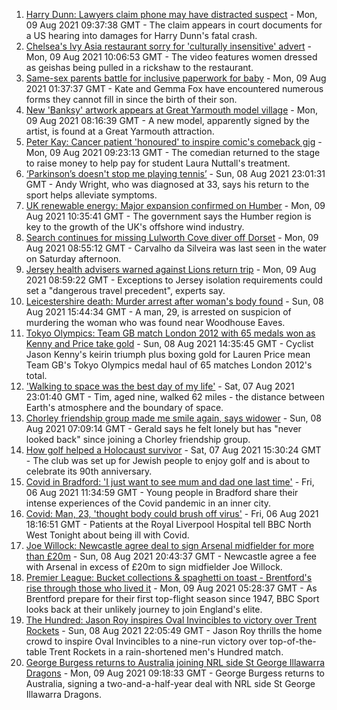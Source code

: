 1. [Harry Dunn: Lawyers claim phone may have distracted suspect](https://www.bbc.co.uk/news/uk-england-northamptonshire-58144499) - Mon, 09 Aug 2021 09:37:38 GMT - The claim appears in court documents for a US hearing into damages for Harry Dunn's fatal crash.
2. [Chelsea's Ivy Asia restaurant sorry for 'culturally insensitive' advert](https://www.bbc.co.uk/news/uk-england-london-58145325) - Mon, 09 Aug 2021 10:06:53 GMT - The video features women dressed as geishas being pulled in a rickshaw to the restaurant.
3. [Same-sex parents battle for inclusive paperwork for baby](https://www.bbc.co.uk/news/uk-england-devon-58071558) - Mon, 09 Aug 2021 01:37:37 GMT - Kate and Gemma Fox have encountered numerous forms they cannot fill in since the birth of their son.
4. [New 'Banksy' artwork appears at Great Yarmouth model village](https://www.bbc.co.uk/news/uk-england-norfolk-58143164) - Mon, 09 Aug 2021 08:16:39 GMT - A new model, apparently signed by the artist, is found at a Great Yarmouth attraction.
5. [Peter Kay: Cancer patient 'honoured' to inspire comic's comeback gig](https://www.bbc.co.uk/news/uk-england-lancashire-58143012) - Mon, 09 Aug 2021 09:23:13 GMT - The comedian returned to the stage to raise money to help pay for student Laura Nuttall's treatment.
6. [‘Parkinson’s doesn't stop me playing tennis’](https://www.bbc.co.uk/news/uk-england-nottinghamshire-58091757) - Sun, 08 Aug 2021 23:01:31 GMT - Andy Wright, who was diagnosed at 33, says his return to the sport helps alleviate symptoms.
7. [UK renewable energy: Major expansion confirmed on Humber](https://www.bbc.co.uk/news/uk-england-humber-58143027) - Mon, 09 Aug 2021 10:35:41 GMT - The government says the Humber region is key to the growth of the UK's offshore wind industry.
8. [Search continues for missing Lulworth Cove diver off Dorset](https://www.bbc.co.uk/news/uk-england-dorset-58144421) - Mon, 09 Aug 2021 08:55:12 GMT - Carvalho da Silveira was last seen in the water on Saturday afternoon.
9. [Jersey health advisers warned against Lions return trip](https://www.bbc.co.uk/news/world-europe-jersey-58142610) - Mon, 09 Aug 2021 08:59:22 GMT - Exceptions to Jersey isolation requirements could set a "dangerous travel precedent", experts say.
10. [Leicestershire death: Murder arrest after woman's body found](https://www.bbc.co.uk/news/uk-england-leicestershire-58138005) - Sun, 08 Aug 2021 15:44:34 GMT - A man, 29, is arrested on suspicion of murdering the woman who was found near Woodhouse Eaves.
11. [Tokyo Olympics: Team GB match London 2012 with 65 medals won as Kenny and Price take gold](https://www.bbc.co.uk/sport/olympics/58125822) - Sun, 08 Aug 2021 14:35:45 GMT - Cyclist Jason Kenny's keirin triumph plus boxing gold for Lauren Price mean Team GB's Tokyo Olympics medal haul of 65 matches London 2012's total.
12. ['Walking to space was the best day of my life'](https://www.bbc.co.uk/news/uk-england-nottinghamshire-58071075) - Sat, 07 Aug 2021 23:01:40 GMT - Tim, aged nine, walked 62 miles - the distance between Earth's atmosphere and the boundary of space.
13. [Chorley friendship group made me smile again, says widower](https://www.bbc.co.uk/news/uk-england-lancashire-58106487) - Sun, 08 Aug 2021 07:09:14 GMT - Gerald says he felt lonely but has "never looked back" since joining a Chorley friendship group.
14. [How golf helped a Holocaust survivor](https://www.bbc.co.uk/news/uk-england-manchester-58129539) - Sat, 07 Aug 2021 15:30:24 GMT - The club was set up for Jewish people to enjoy golf and is about to celebrate its 90th anniversary.
15. [Covid in Bradford: 'I just want to see mum and dad one last time'](https://www.bbc.co.uk/news/uk-england-leeds-58115377) - Fri, 06 Aug 2021 11:34:59 GMT - Young people in Bradford share their intense experiences of the Covid pandemic in an inner city.
16. [Covid: Man, 23, 'thought body could brush off virus'](https://www.bbc.co.uk/news/uk-england-merseyside-58121193) - Fri, 06 Aug 2021 18:16:51 GMT - Patients at the Royal Liverpool Hospital tell BBC North West Tonight about being ill with Covid.
17. [Joe Willock: Newcastle agree deal to sign Arsenal midfielder for more than £20m](https://www.bbc.co.uk/sport/football/58141002) - Sun, 08 Aug 2021 20:43:37 GMT - Newcastle agree a fee with Arsenal in excess of £20m to sign midfielder Joe Willock.
18. [Premier League: Bucket collections & spaghetti on toast - Brentford's rise through those who lived it](https://www.bbc.co.uk/sport/football/58137450) - Mon, 09 Aug 2021 05:28:37 GMT - As Brentford prepare for their first top-flight season since 1947, BBC Sport looks back at their unlikely journey to join England's elite.
19. [The Hundred: Jason Roy inspires Oval Invincibles to victory over Trent Rockets](https://www.bbc.co.uk/sport/cricket/58139170) - Sun, 08 Aug 2021 22:05:49 GMT - Jason Roy thrills the home crowd to inspire Oval Invincibles to a nine-run victory over top-of-the-table Trent Rockets in a rain-shortened men's Hundred match.
20. [George Burgess returns to Australia joining NRL side St George Illawarra Dragons](https://www.bbc.co.uk/sport/rugby-league/58144519) - Mon, 09 Aug 2021 09:18:33 GMT - George Burgess returns to Australia, signing a two-and-a-half-year deal with NRL side St George Illawarra Dragons.
